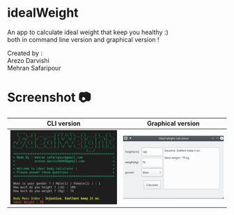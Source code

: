 
# idealWeight

An app to calculate ideal weight that keep you healthy :)  
both in command line version and graphical version !

Created by :  
Arezo Darvishi  
Mehran Safaripour

# Screenshot :camera:

CLI version                | Graphical version
:-------------------------:|:-------------------------:
![](img/CLI_version.png)   | ![](img/GUI_Version.png)
